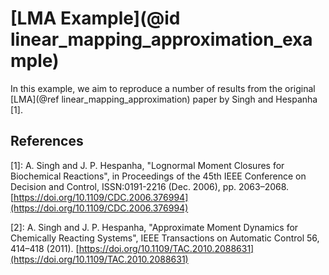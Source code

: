 # [LMA Example](@id linear_mapping_approximation_example)

In this example, we aim to reproduce a number of results from the original [LMA](@ref linear_mapping_approximation) paper by Singh and Hespanha [1].

## References

[1]: A.  Singh  and  J.  P.  Hespanha,  "Lognormal  Moment  Closures  for  Biochemical  Reactions", in Proceedings of the 45th IEEE Conference on Decision and Control, ISSN:0191-2216 (Dec. 2006), pp. 2063–2068. [https://doi.org/10.1109/CDC.2006.376994](https://doi.org/10.1109/CDC.2006.376994)

[2]: A. Singh and J. P. Hespanha, "Approximate Moment Dynamics for Chemically Reacting Systems", IEEE Transactions on Automatic Control 56, 414–418 (2011). [https://doi.org/10.1109/TAC.2010.2088631](https://doi.org/10.1109/TAC.2010.2088631)
